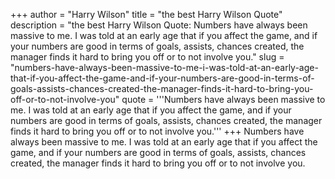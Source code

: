 +++
author = "Harry Wilson"
title = "the best Harry Wilson Quote"
description = "the best Harry Wilson Quote: Numbers have always been massive to me. I was told at an early age that if you affect the game, and if your numbers are good in terms of goals, assists, chances created, the manager finds it hard to bring you off or to not involve you."
slug = "numbers-have-always-been-massive-to-me-i-was-told-at-an-early-age-that-if-you-affect-the-game-and-if-your-numbers-are-good-in-terms-of-goals-assists-chances-created-the-manager-finds-it-hard-to-bring-you-off-or-to-not-involve-you"
quote = '''Numbers have always been massive to me. I was told at an early age that if you affect the game, and if your numbers are good in terms of goals, assists, chances created, the manager finds it hard to bring you off or to not involve you.'''
+++
Numbers have always been massive to me. I was told at an early age that if you affect the game, and if your numbers are good in terms of goals, assists, chances created, the manager finds it hard to bring you off or to not involve you.
